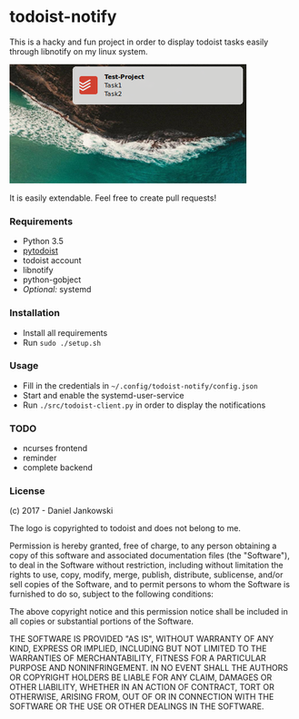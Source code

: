 # todoist-notify

This is a hacky and fun project in order to display todoist tasks easily through
libnotify on my linux system.

![screenshot](./screenshot.png)

It is easily extendable. Feel free to create pull requests!


### Requirements

- Python 3.5
- [pytodoist](https://github.com/Garee/pytodoist)
- todoist account
- libnotify
- python-gobject
- *Optional:* systemd


### Installation

- Install all requirements
- Run `sudo ./setup.sh`


### Usage

- Fill in the credentials in `~/.config/todoist-notify/config.json`
- Start and enable the systemd-user-service
- Run `./src/todoist-client.py` in order to display the notifications


### TODO

- ncurses frontend
- reminder
- complete backend


### License

(c) 2017 - Daniel Jankowski


The logo is copyrighted to todoist and does not belong to me.


Permission is hereby granted, free of charge, to any person obtaining a copy
of this software and associated documentation files (the "Software"), to deal
in the Software without restriction, including without limitation the rights
to use, copy, modify, merge, publish, distribute, sublicense, and/or sell
copies of the Software, and to permit persons to whom the Software is
furnished to do so, subject to the following conditions:


The above copyright notice and this permission notice shall be included in
all copies or substantial portions of the Software.


THE SOFTWARE IS PROVIDED "AS IS", WITHOUT WARRANTY OF ANY KIND, EXPRESS OR
IMPLIED, INCLUDING BUT NOT LIMITED TO THE WARRANTIES OF MERCHANTABILITY,
FITNESS FOR A PARTICULAR PURPOSE AND NONINFRINGEMENT. IN NO EVENT SHALL THE
AUTHORS OR COPYRIGHT HOLDERS BE LIABLE FOR ANY CLAIM, DAMAGES OR OTHER
LIABILITY, WHETHER IN AN ACTION OF CONTRACT, TORT OR OTHERWISE, ARISING FROM,
OUT OF OR IN CONNECTION WITH THE SOFTWARE OR THE USE OR OTHER DEALINGS IN
THE SOFTWARE.
